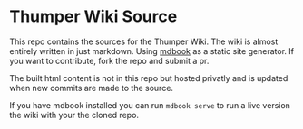 # Thumper Wiki Source
This repo contains the sources for the Thumper Wiki. The wiki is almost entirely written in just markdown. Using [mdbook](https://rust-lang.github.io/mdBook/) as a static site generator. If you want to contribute, fork the repo and submit a pr.

The built html content is not in this repo but hosted privatly and is updated when new commits are made to the source.

If you have mdbook installed you can run `mdbook serve` to run a live version the wiki with your the cloned repo.